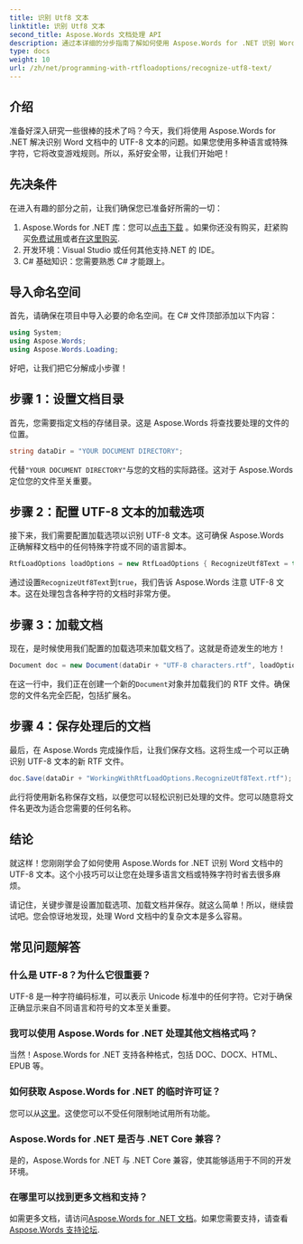 ```yaml
---
title: 识别 Utf8 文本
linktitle: 识别 Utf8 文本
second_title: Aspose.Words 文档处理 API
description: 通过本详细的分步指南了解如何使用 Aspose.Words for .NET 识别 Word 文档中的 UTF-8 文本。
type: docs
weight: 10
url: /zh/net/programming-with-rtfloadoptions/recognize-utf8-text/
---
```

## 介绍

准备好深入研究一些很棒的技术了吗？今天，我们将使用 Aspose.Words for .NET 解决识别 Word 文档中的 UTF-8 文本的问题。如果您使用多种语言或特殊字符，它将改变游戏规则。所以，系好安全带，让我们开始吧！

## 先决条件

在进入有趣的部分之前，让我们确保您已准备好所需的一切：

1.  Aspose.Words for .NET 库：您可以[点击下载](https://releases.aspose.com/words/net/) 。如果你还没有购买，赶紧购买[免费试用](https://releases.aspose.com/)或者[在这里购买](https://purchase.aspose.com/buy).
2. 开发环境：Visual Studio 或任何其他支持.NET 的 IDE。
3. C# 基础知识：您需要熟悉 C# 才能跟上。

## 导入命名空间

首先，请确保在项目中导入必要的命名空间。在 C# 文件顶部添加以下内容：

```csharp
using System;
using Aspose.Words;
using Aspose.Words.Loading;
```

好吧，让我们把它分解成小步骤！

## 步骤 1：设置文档目录

首先，您需要指定文档的存储目录。这是 Aspose.Words 将查找要处理的文件的位置。

```csharp
string dataDir = "YOUR DOCUMENT DIRECTORY";
```

代替`"YOUR DOCUMENT DIRECTORY"`与您的文档的实际路径。这对于 Aspose.Words 定位您的文件至关重要。

## 步骤 2：配置 UTF-8 文本的加载选项

接下来，我们需要配置加载选项以识别 UTF-8 文本。这可确保 Aspose.Words 正确解释文档中的任何特殊字符或不同的语言脚本。

```csharp
RtfLoadOptions loadOptions = new RtfLoadOptions { RecognizeUtf8Text = true };
```

通过设置`RecognizeUtf8Text`到`true`，我们告诉 Aspose.Words 注意 UTF-8 文本。这在处理包含各种字符的文档时非常方便。

## 步骤 3：加载文档

现在，是时候使用我们配置的加载选项来加载文档了。这就是奇迹发生的地方！

```csharp
Document doc = new Document(dataDir + "UTF-8 characters.rtf", loadOptions);
```

在这一行中，我们正在创建一个新的`Document`对象并加载我们的 RTF 文件。确保您的文件名完全匹配，包括扩展名。

## 步骤 4：保存处理后的文档

最后，在 Aspose.Words 完成操作后，让我们保存文档。这将生成一个可以正确识别 UTF-8 文本的新 RTF 文件。

```csharp
doc.Save(dataDir + "WorkingWithRtfLoadOptions.RecognizeUtf8Text.rtf");
```

此行将使用新名称保存文档，以便您可以轻松识别已处理的文件。您可以随意将文件名更改为适合您需要的任何名称。

## 结论

就这样！您刚刚学会了如何使用 Aspose.Words for .NET 识别 Word 文档中的 UTF-8 文本。这个小技巧可以让您在处理多语言文档或特殊字符时省去很多麻烦。

请记住，关键步骤是设置加载选项、加载文档并保存。就这么简单！所以，继续尝试吧。您会惊讶地发现，处理 Word 文档中的复杂文本是多么容易。

## 常见问题解答

### 什么是 UTF-8？为什么它很重要？

UTF-8 是一种字符编码标准，可以表示 Unicode 标准中的任何字符。它对于确保正确显示来自不同语言和符号的文本至关重要。

### 我可以使用 Aspose.Words for .NET 处理其他文档格式吗？

当然！Aspose.Words for .NET 支持各种格式，包括 DOC、DOCX、HTML、EPUB 等。

### 如何获取 Aspose.Words for .NET 的临时许可证？

您可以从[这里](https://purchase.aspose.com/temporary-license/)。这使您可以不受任何限制地试用所有功能。

### Aspose.Words for .NET 是否与 .NET Core 兼容？

是的，Aspose.Words for .NET 与 .NET Core 兼容，使其能够适用于不同的开发环境。

### 在哪里可以找到更多文档和支持？

如需更多文档，请访问[Aspose.Words for .NET 文档](https://reference.aspose.com/words/net/)。如果您需要支持，请查看[Aspose.Words 支持论坛](https://forum.aspose.com/c/words/8).